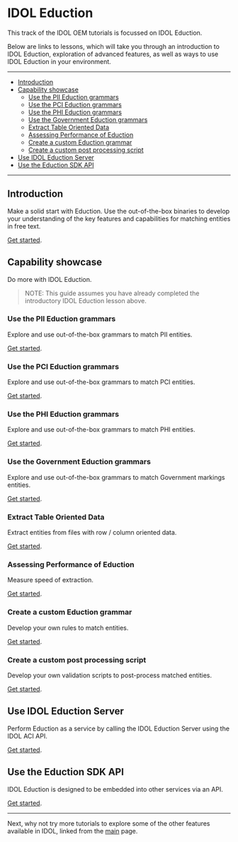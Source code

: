 # IDOL Eduction

This track of the IDOL OEM tutorials is focussed on IDOL Eduction.  

Below are links to lessons, which will take you through an introduction to IDOL Eduction, exploration of advanced features, as well as ways to use IDOL Eduction in your environment.

---

- [Introduction](#introduction)
- [Capability showcase](#capability-showcase)
  - [Use the PII Eduction grammars](#use-the-pii-eduction-grammars)
  - [Use the PCI Eduction grammars](#use-the-pci-eduction-grammars)
  - [Use the PHI Eduction grammars](#use-the-phi-eduction-grammars)
  - [Use the Government Eduction grammars](#use-the-government-eduction-grammars)
  - [Extract Table Oriented Data](#extract-table-oriented-data)
  - [Assessing Performance of Eduction](#assessing-performance-of-eduction)
  - [Create a custom Eduction grammar](#create-a-custom-eduction-grammar)
  - [Create a custom post processing script](#create-a-custom-post-processing-script)
- [Use IDOL Eduction Server](#use-idol-eduction-server)
- [Use the Eduction SDK API](#use-the-eduction-sdk-api)

---

## Introduction

Make a solid start with Eduction.  Use the out-of-the-box binaries to develop your understanding of the key features and capabilities for matching entities in free text.

[Get started](./introduction.md).

## Capability showcase

Do more with IDOL Eduction.

> NOTE: This guide assumes you have already completed the introductory IDOL Eduction lesson above.

### Use the PII Eduction grammars

Explore and use out-of-the-box grammars to match PII entities.

[Get started](./pii_grammar.md).

### Use the PCI Eduction grammars

Explore and use out-of-the-box grammars to match PCI entities.

[Get started](./pci_grammar.md).

### Use the PHI Eduction grammars

Explore and use out-of-the-box grammars to match PHI entities.

[Get started](./phi_grammar.md).

### Use the Government Eduction grammars

Explore and use out-of-the-box grammars to match Government markings entities.

[Get started](./gov_grammar.md).

### Extract Table Oriented Data

Extract entities from files with row / column oriented data.

[Get started](./table_mode.md).

### Assessing Performance of Eduction

Measure speed of extraction.

[Get started](./assess_performance.md).

### Create a custom Eduction grammar

Develop your own rules to match entities.

[Get started](./custom_grammar.md).

### Create a custom post processing script

Develop your own validation scripts to post-process matched entities.

[Get started](./custom_postprocessing.md).

## Use IDOL Eduction Server

Perform Eduction as a service by calling the IDOL Eduction Server using the IDOL ACI API.

[Get started](./eduction_server.md).

## Use the Eduction SDK API

IDOL Eduction is designed to be embedded into other services via an API.

[Get started](./eduction_sdk_api.md).

---

Next, why not try more tutorials to explore some of the other features available in IDOL, linked from the [main](../README.md#capability-showcase-examples) page.
